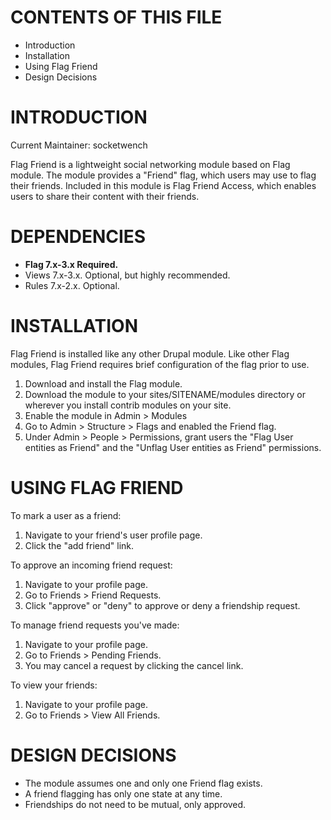 CONTENTS OF THIS FILE
=====================

 * Introduction
 * Installation
 * Using Flag Friend
 * Design Decisions


INTRODUCTION
============

Current Maintainer: socketwench

Flag Friend is a lightweight social networking module based on Flag module. The
module provides a "Friend" flag, which users may use to flag their friends.
Included in this module is Flag Friend Access, which enables users to share
their content with their friends.

DEPENDENCIES
============

 * **Flag 7.x-3.x Required.**
 * Views 7.x-3.x. Optional, but highly recommended.
 * Rules 7.x-2.x. Optional.


INSTALLATION
============

Flag Friend is installed like any other Drupal module. Like other Flag modules,
Flag Friend requires brief configuration of the flag prior to use.

1. Download and install the Flag module.
2. Download the module to your sites/SITENAME/modules directory or wherever you
   install contrib modules on your site.
3. Enable the module in Admin > Modules
4. Go to Admin > Structure > Flags and enabled the Friend flag.
5. Under Admin > People > Permissions, grant users the "Flag User entities as
   Friend" and the "Unflag User entities as Friend" permissions.


USING FLAG FRIEND
=================

To mark a user as a friend:

1. Navigate to your friend's user profile page.
2. Click the "add friend" link.

To approve an incoming friend request:

1. Navigate to your profile page.
2. Go to Friends > Friend Requests.
3. Click "approve" or "deny" to approve or deny a friendship request.

To manage friend requests you've made:

1. Navigate to your profile page.
2. Go to Friends > Pending Friends.
3. You may cancel a request by clicking the cancel link.

To view your friends:

1. Navigate to your profile page.
2. Go to Friends > View All Friends.


DESIGN DECISIONS
================

 * The module assumes one and only one Friend flag exists.
 * A friend flagging has only one state at any time.
 * Friendships do not need to be mutual, only approved.